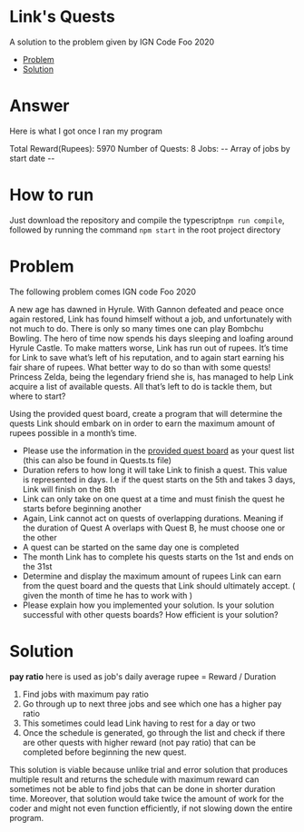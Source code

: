 # Link's Quests
A solution to the problem given by IGN Code Foo 2020

- [Problem](#problem)
- [Solution](#solution)

# Answer
Here is what I got once I ran my program

Total Reward(Rupees):  5970
Number of Quests:  8
Jobs:  -- Array of jobs by start date --

# How to run
Just download the repository and compile the typescript`npm run compile`, followed by running the command `npm start` in the root project directory

# Problem
The following problem comes IGN code Foo 2020

A new age has dawned in Hyrule. With Gannon defeated and peace once again restored, Link has found himself without a job, and unfortunately with not much to do. There is only so many times one can play Bombchu Bowling. The hero of time now spends his days sleeping and loafing around Hyrule Castle. To make matters worse, Link has run out of rupees. It’s time for Link to save what’s left of his reputation, and to again start earning his fair share of rupees. What better way to do so than with some quests! Princess Zelda, being the legendary friend she is, has managed to help Link acquire a list of available quests. All that’s left to do is tackle them, but where to start?

Using the provided quest board, create a program that will determine the quests Link should embark on in order to earn the maximum amount of rupees possible in a month’s time.

- Please use the information in the [provided quest board](https://media.ignimgs.com/code-foo/2020/files/quests_for_question.pdf) as your quest list (this can also be found in Quests.ts file)
- Duration refers to how long it will take Link to finish a quest. This value is represented in days. I.e if the quest starts on the 5th and takes 3 days, Link will finish on the 8th
- Link can only take on one quest at a time and must finish the quest he starts before beginning another
- Again, Link cannot act on quests of overlapping durations. Meaning if the duration of Quest A overlaps with Quest B, he must choose one or the other
- A quest can be started on the same day one is completed
- The month Link has to complete his quests starts on the 1st and ends on the 31st
- Determine and display the maximum amount of rupees Link can earn from the quest board and the quests that Link should ultimately accept. ( given the month of time he has to work with )
- Please explain how you implemented your solution. Is your solution successful with other quests boards? How efficient is your solution?

#	Solution
**pay ratio** here is used as job's daily average rupee = 
Reward / Duration

1. Find jobs with maximum pay ratio
2. Go through up to next three jobs and see which one has a higher pay ratio
3. This sometimes could lead Link having to rest for a day or two
4. Once the schedule is generated, go through the list and check if there are other quests with higher reward (not pay ratio) that can be completed before beginning the new quest.

This solution is viable because unlike trial and error solution that produces multiple result and returns the schedule with maximum reward can sometimes not be able to find jobs that can be done in shorter duration time. Moreover, that solution would take twice the amount of work for the coder and might not even function efficiently, if not slowing down the entire program.
